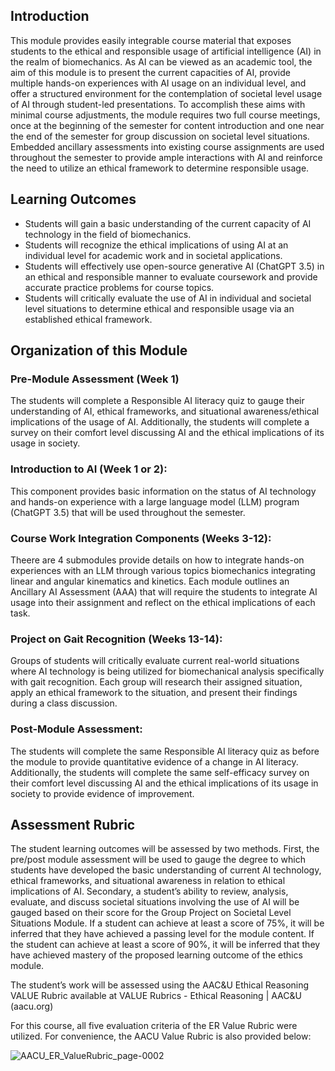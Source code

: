 ## Introduction
This module provides easily integrable course material that exposes students to the ethical and responsible usage of artificial intelligence (AI) in the realm of biomechanics.  As AI can be viewed as an academic tool, the aim of this module is to present the current capacities of AI, provide multiple hands-on experiences with AI usage on an individual level, and offer a structured environment for the contemplation of societal level usage of AI through student-led presentations.  To accomplish these aims with minimal course adjustments, the module requires two full course meetings, once at the beginning of the semester for content introduction and one near the end of the semester for group discussion on societal level situations.  Embedded ancillary assessments into existing course assignments are used throughout the semester to provide ample interactions with AI and reinforce the need to utilize an ethical framework to determine responsible usage. 

## Learning Outcomes
* Students will gain a basic understanding of the current capacity of AI technology in the field of biomechanics.
* Students will recognize the ethical implications of using AI at an individual level for academic work and in societal applications.
* Students will effectively use open-source generative AI (ChatGPT 3.5) in an ethical and responsible manner to evaluate coursework and provide accurate practice problems for course topics.
* Students will critically evaluate the use of AI in individual and societal level situations to determine ethical and responsible usage via an established ethical framework.

## Organization of this Module
### Pre-Module Assessment (Week 1)
The students will complete a Responsible AI literacy quiz to gauge their understanding of AI, ethical frameworks, and situational awareness/ethical implications of the usage of AI.  Additionally, the students will complete a survey on their comfort level discussing AI and the ethical implications of its usage in society.
### Introduction to AI (Week 1 or 2): 
This component provides basic information on the status of AI technology and hands-on experience with a large language model (LLM) program (ChatGPT 3.5) that will be used throughout the semester.
### Course Work Integration Components (Weeks 3-12): 
Theere are 4 submodules provide details on how to integrate hands-on experiences with an LLM through various topics biomechanics integrating linear and angular kinematics and kinetics.  Each module outlines an Ancillary AI Assessment (AAA) that will require the students to integrate AI usage into their assignment and reflect on the ethical implications of each task.
### Project on Gait Recognition (Weeks 13-14): 
Groups of students will critically evaluate current real-world situations where AI technology is being utilized for biomechanical analysis specifically with gait recognition.  Each group will research their assigned situation, apply an ethical framework to the situation, and present their findings during a class discussion. 
### Post-Module Assessment: 
The students will complete the same Responsible AI literacy quiz as before the module to provide quantitative evidence of a change in AI literacy.  Additionally, the students will complete the same self-efficacy survey on their comfort level discussing AI and the ethical implications of its usage in society to provide evidence of improvement.

## Assessment Rubric
The student learning outcomes will be assessed by two methods.  First, the pre/post module assessment will be used to gauge the degree to which students have developed the basic understanding of current AI technology, ethical frameworks, and situational awareness in relation to ethical implications of AI.  Secondary, a student’s ability to review, analysis, evaluate, and discuss societal situations involving the use of AI will be gauged based on their score for the Group Project on Societal Level Situations Module. If a student can achieve at least a score of 75%, it will be inferred that they have achieved a passing level for the module content.  If the student can achieve at least a score of 90%, it will be inferred that they have achieved mastery of the proposed learning outcome of the ethics module.

The student’s work will be assessed using the AAC&U Ethical Reasoning VALUE Rubric available at VALUE Rubrics - Ethical Reasoning | AAC&U (aacu.org)

For this course, all five evaluation criteria of the ER Value Rubric were utilized. For convenience, the AACU Value Rubric is also provided below:

![AACU_ER_ValueRubric_page-0002](https://github.com/CADS-WSSU/WSSU-AI-Ethics-Modules/assets/72575247/c329d1d1-06e7-4b2a-8a6f-19fdabeb4c81)


